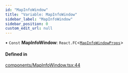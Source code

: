 ```yaml
---
id: "MapInfoWindow"
title: "Variable: MapInfoWindow"
sidebar_label: "MapInfoWindow"
sidebar_position: 0
custom_edit_url: null
---
```


• `Const` **MapInfoWindow**: `React.FC`<[`MapInfoWindowProps`](../interfaces/MapInfoWindowProps.md)\>

#### Defined in

[components/MapInfoWindow.tsx:44](https://github.com/JaeSeoKim/react-kakao-maps/blob/2388133/src/components/MapInfoWindow.tsx#L44)
